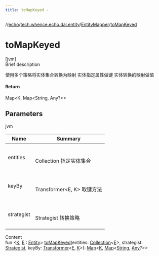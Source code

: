 ```yaml
---
title: toMapKeyed -
---
```

//[echo](../../index.md)/[tech.whence.echo.dal.entity](../index.md)/[EntityMapper](index.md)/[toMapKeyed](to-map-keyed.md)



# toMapKeyed  
[jvm]  
Brief description  


使用多个策略将实体集合转换为映射 实体指定属性做键 实体转换的映射做值



#### Return  


Map<K, Map<String, Any?>>



## Parameters  
  
jvm  
  
|  Name|  Summary| 
|---|---|
| entities| <br><br>Collection<E> 指定实体集合<br><br>
| keyBy| <br><br>Transformer<E, K> 取键方法<br><br>
| strategist| <br><br>Strategist 转换策略<br><br>
  
  
Content  
fun <[K](to-map-keyed.md), [E](to-map-keyed.md) : [Entity](../-entity/index.md)> [toMapKeyed](to-map-keyed.md)(entities: [Collection](https://kotlinlang.org/api/latest/jvm/stdlib/kotlin.collections/-collection/index.html)<[E](to-map-keyed.md)>, strategist: [Strategist](../../tech.whence.echo.strategy/-strategist/index.md), keyBy: [Transformer](../../tech.whence.echo.function/-transformer/index.md)<[E](to-map-keyed.md), [K](to-map-keyed.md)>): [Map](https://kotlinlang.org/api/latest/jvm/stdlib/kotlin.collections/-map/index.html)<[K](to-map-keyed.md), [Map](https://kotlinlang.org/api/latest/jvm/stdlib/kotlin.collections/-map/index.html)<[String](https://kotlinlang.org/api/latest/jvm/stdlib/kotlin/-string/index.html), [Any](https://kotlinlang.org/api/latest/jvm/stdlib/kotlin/-any/index.html)?>>  



